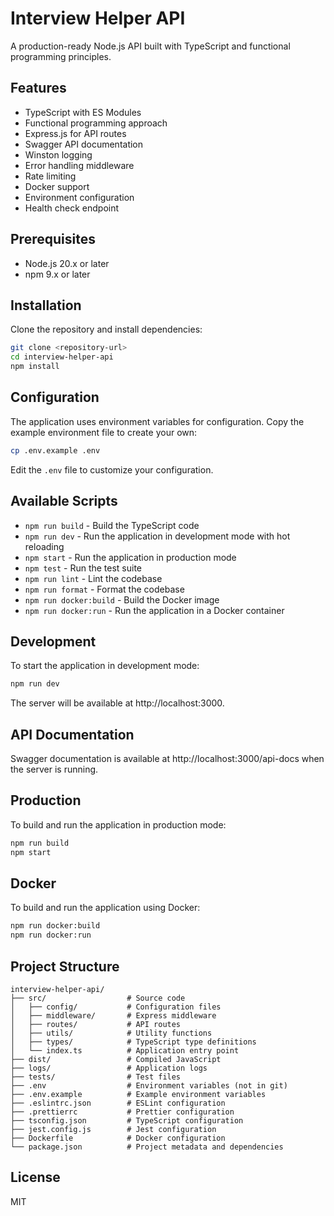 # Interview Helper API

A production-ready Node.js API built with TypeScript and functional programming principles.

## Features

- TypeScript with ES Modules
- Functional programming approach
- Express.js for API routes
- Swagger API documentation
- Winston logging
- Error handling middleware
- Rate limiting
- Docker support
- Environment configuration
- Health check endpoint

## Prerequisites

- Node.js 20.x or later
- npm 9.x or later

## Installation

Clone the repository and install dependencies:

```bash
git clone <repository-url>
cd interview-helper-api
npm install
```

## Configuration

The application uses environment variables for configuration. Copy the example environment file to create your own:

```bash
cp .env.example .env
```

Edit the `.env` file to customize your configuration.

## Available Scripts

- `npm run build` - Build the TypeScript code
- `npm run dev` - Run the application in development mode with hot reloading
- `npm start` - Run the application in production mode
- `npm test` - Run the test suite
- `npm run lint` - Lint the codebase
- `npm run format` - Format the codebase
- `npm run docker:build` - Build the Docker image
- `npm run docker:run` - Run the application in a Docker container

## Development

To start the application in development mode:

```bash
npm run dev
```

The server will be available at http://localhost:3000.

## API Documentation

Swagger documentation is available at http://localhost:3000/api-docs when the server is running.

## Production

To build and run the application in production mode:

```bash
npm run build
npm start
```

## Docker

To build and run the application using Docker:

```bash
npm run docker:build
npm run docker:run
```

## Project Structure

```
interview-helper-api/
├── src/                  # Source code
│   ├── config/           # Configuration files
│   ├── middleware/       # Express middleware
│   ├── routes/           # API routes
│   ├── utils/            # Utility functions
│   ├── types/            # TypeScript type definitions
│   └── index.ts          # Application entry point
├── dist/                 # Compiled JavaScript
├── logs/                 # Application logs
├── tests/                # Test files
├── .env                  # Environment variables (not in git)
├── .env.example          # Example environment variables
├── .eslintrc.json        # ESLint configuration
├── .prettierrc           # Prettier configuration
├── tsconfig.json         # TypeScript configuration
├── jest.config.js        # Jest configuration
├── Dockerfile            # Docker configuration
└── package.json          # Project metadata and dependencies
```

## License

MIT
